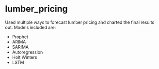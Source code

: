 # lumber_pricing
Used multiple ways to forecast lumber pricing and charted the final results out.
Models included are:
- Prophet
- ARIMA
- SARIMA
- Autoregression
- Holt Winters
- LSTM
